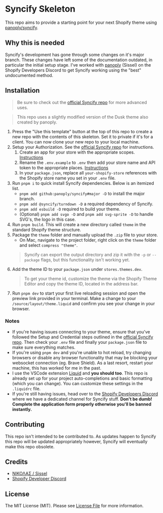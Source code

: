 <!-- replace with your own-->
# Syncify Skeleton

This repo aims to provide a starting point for your next Shopify theme using [panoply/syncify](https://github.com/panoply/syncify/tree/major).

## Why this is needed ##

Syncify's development has gone through some changes on it's major branch. These changes have left some of the documentation outdated, in particular the initial setup stage. I've worked with [panoply](https://github.com/panoply) (Sissel) on the Shopify Developers Discord to get Syncify working using the "best" undocumented method.

## Installation

> Be sure to check out the [official Syncify repo](https://github.com/panoply/syncify/tree/major) for more advanced uses.

> This repo uses a slightly modified version of the Dusk theme also created by panoply.

1. Press the "Use this template" button at the top of this repo to create a new repo with the contents of this skeleton. Set it to private if it's for a client. You can now clone your new repo to your local machine.
2. Setup your Authorization. See the [official Syncify repo](https://github.com/panoply/syncify/tree/major) for instructions.
    1. Create an app for your store with the appropriate scopes. [Instructions](https://github.com/panoply/syncify?tab=readme-ov-file#setup)
    2. Rename the `.env.example` to `.env` then add your store name and API token to the appropriate places. [Instructions](https://github.com/panoply/syncify?tab=readme-ov-file#credentials)
    3. In your `package.json`, replace all `your-shopify-store` references with the Shopify store name you set in your `.env` file.
3. Run `pnpm i` to quick install Syncify dependencies. Below is an itemized list.
    * `pnpm add github:panoply/syncify#major -D` to install the major branch.
    * `pnpm add @syncify/turndown -D` a required dependency of Syncify.
    * `pnpm add esbuild -D` required to build your theme.
    * (Optional) `pnpm add svgo -D` and `pnpm add svg-sprite -D` to handle SVG's, the logo in this case.
4. Run `pnpm build`. This will create a new directory called `theme` in the standard Shopify theme structure.
5. Package the `theme` folder and manually upload the `.zip` file to your store.
    * On Mac, navigate to the project folder, right click on the `theme` folder and select `compress "theme"`.
    > Syncify can export the output directory and zip it with the `-p` or `--package` flags, but this functionality isn't working yet.
6. Add the theme ID to your `package.json` under `stores.themes.dev`.
    > To get your theme id, customize the theme via the Shopify Theme Editor and copy the theme ID, located in the address bar.
7. Run `pnpm dev` to start your first live reloading session and open the preview link provided in your terminal. Make a change to your `/source/layout/theme.liquid` and confirm you see your change in your browser.

### Notes
- If you're having issues connecting to your theme, ensure that you've followed the Setup and Credential steps outlined in the [official Syncify repo](https://github.com/panoply/syncify?tab=readme-ov-file#setup). Then check your `.env` file and finally your `package.json` file to make sure everything matches.
- If you're using `pnpm dev` and you're unable to hot reload, try changing browsers or disable any browser functionality that may be blocking your websocket connection (eg. Brave Shield). As a last resort, restart your machine, this has worked for me in the past.
- I use the VSCode extension [Liquid](https://marketplace.visualstudio.com/items?itemName=sissel.shopify-liquid) and **you should too**. This repo is already set up for your project auto-completions and basic formatting (which you can change). You can customize these settings in the `.liquidrc` file.
- If you're still having issues, head over to the [Shopify Developers Discord](https://discord.gg/bU3P5TPE) where we have a dedicated channel for Syncify stuff. **Don't be dumb! Complete the application form properly otherwise you'll be banned instantly.**

## Contributing

This repo isn't intended to be contributed to. As updates happen to Syncify this repo will be updated appropriately however, Syncify will eventually make this repo obsolete.

## Credits

- [ΝΙΚΟΛΑΣ / Sissel](https://github.com/panoply)
- [Shopify Developer Discord](https://discord.gg/bU3P5TPE)

## License

The MIT License (MIT). Please see [License File](license.md) for more information.
<!--/replace with your own-->